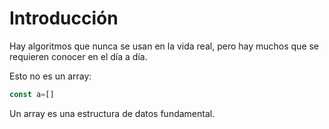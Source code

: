 # Introducción

Hay algoritmos que nunca se usan en la vida real, pero hay muchos que se requieren conocer en el día a día.

Esto no es un array:

```javascript
const a=[]
```

Un array es una estructura de datos fundamental.
